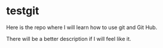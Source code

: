 # testgit
Here is the repo where I will learn how to use git and Git Hub.

There will be a better description if I will feel like it.
